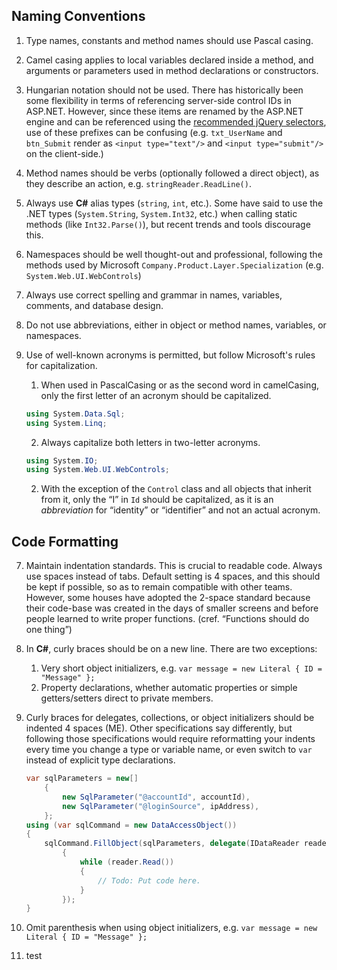 ## Naming Conventions
1. Type names, constants and method names should use Pascal casing.
2. Camel casing applies to local variables declared inside a method, and arguments or parameters used in method declarations or constructors.
3. Hungarian notation should not be used. There has historically been some flexibility in terms of referencing server-side control IDs in ASP.NET. However, since these items are renamed by the ASP.NET engine and can be referenced using the [recommended jQuery selectors](JavaScript), use of these prefixes can be confusing (e.g. `txt_UserName` and `btn_Submit` render as  `<input type="text"/>` and `<input type="submit"/>` on the client-side.)
4. Method names should be verbs (optionally followed a direct object), as they describe an action, e.g. `stringReader.ReadLine()`.
5. Always use **C#** alias types (`string`, `int`, etc.). Some have said to use the .NET types (`System.String`, `System.Int32`, etc.) when calling static methods (like `Int32.Parse()`), but recent trends and tools discourage this.
6. Namespaces should be well thought-out and professional, following the methods used by Microsoft `Company.Product.Layer.Specialization` (e.g. `System.Web.UI.WebControls`)
8. Always use correct spelling and grammar in names, variables, comments, and database design.
9. Do not use abbreviations, either in object or method names, variables, or namespaces.
10. Use of well-known acronyms is permitted, but follow Microsoft's rules for capitalization.
      1. When used in PascalCasing or as the second word in camelCasing, only the first letter of an acronym should be capitalized.

      ```c#
      using System.Data.Sql;
      using System.Linq;
      ```
      2. Always capitalize both letters in two-letter acronyms.
      
      ```c#
      using System.IO;
      using System.Web.UI.WebControls;
      ```
      2. With the exception of the `Control` class and all objects that inherit from it, only the “I” in `Id` should be capitalized, as it is an _abbreviation_ for “identity” or “identifier” and not an actual acronym.

## Code Formatting
7. Maintain indentation standards. This is crucial to readable code. Always use spaces instead of tabs. Default setting is 4 spaces, and this should be kept if possible, so as to remain compatible with other teams. However, some houses have adopted the 2-space standard because their code-base was created in the days of smaller screens and before people learned to write proper functions. (cref. “Functions should do one thing”)
9. In **C#**, curly braces should be on a new line. There are two exceptions:
	1.  Very short object initializers, e.g. `var message = new Literal { ID = "Message" };`
	2. Property declarations, whether automatic properties or simple getters/setters direct to private members.
10. Curly braces for delegates, collections, or object initializers should be indented 4 spaces (ME). Other specifications say differently, but following those specifications would require reformatting your indents every time you change a type or variable name, or even switch to `var` instead of explicit type declarations.

    ```c#
    var sqlParameters = new[]
        {
            new SqlParameter("@accountId", accountId),
            new SqlParameter("@loginSource", ipAddress),
        };
    using (var sqlCommand = new DataAccessObject())
    {
        sqlCommand.FillObject(sqlParameters, delegate(IDataReader reader)
            {
                while (reader.Read())
                {
                    // Todo: Put code here.
                }
            });
    }
    ```

11. Omit parenthesis when using object initializers, e.g. `var message = new Literal { ID = "Message" };`
12. test